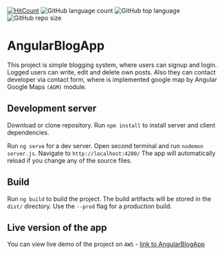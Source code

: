 [![HitCount](http://hits.dwyl.io/{chrisbg69}/{Angular-Blog-App}.svg)](http://hits.dwyl.io/{chrisbg69}/{Angular-Blog-App})
![GitHub language count](https://img.shields.io/github/languages/count/chrisbg69/Angular-Blog-App)
![GitHub top language](https://img.shields.io/github/languages/top/chrisbg69/Angular-Blog-App)
![GitHub repo size](https://img.shields.io/github/repo-size/chrisbg69/Angular-Blog-App)

# AngularBlogApp

This project is simple blogging system, where users can signup and login. Logged users can write, edit and delete own posts. Also they can contact developer via contact form, where is implemented google map by Angular Google Maps `(AGM)` module.

## Development server

Download or clone repository. Run `npm install` to install server and client dependencies.

Run `ng serve` for a dev server. Open second terminal and run `nodemon server.js`. Navigate to `http://localhost:4200/` The app will automatically reload if you change any of the source files.

## Build

Run `ng build` to build the project. The build artifacts will be stored in the `dist/` directory. Use the `--prod` flag for a production build.

## Live version of the app

You can view live demo of the project on `AWS` - [link to AngularBlogApp](http://angularblogapp-env.dmz2nbknvg.us-east-2.elasticbeanstalk.com/)
